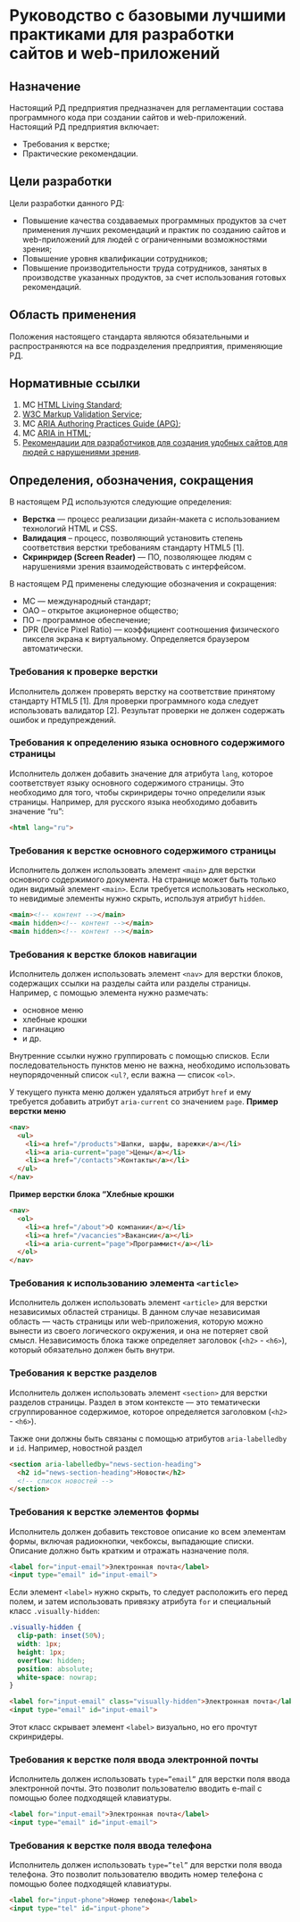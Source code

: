 # Руководство с базовыми лучшими практиками для разработки сайтов и web-приложений

## Назначение 
Настоящий РД предприятия предназначен для регламентации состава программного кода при создании сайтов и web-приложений.
Настоящий РД предприятия включает:
  - Требования к верстке;
  - Практические рекомендации.
  
## Цели разработки
Цели разработки данного РД:
  - Повышение качества создаваемых программных продуктов за счет применения лучших рекомендаций и практик по созданию сайтов и web-приложений для людей с ограниченными возможностями зрения;
  - Повышение уровня квалификации сотрудников;
  - Повышение производительности труда сотрудников, занятых в производстве указанных продуктов, за счет использования готовых рекомендаций.

## Область применения
Положения настоящего стандарта являются обязательными и распространяются на все подразделения предприятия, применяющие РД.

## Нормативные ссылки
1. МС [HTML Living Standard](https://html.spec.whatwg.org/multipage/);
2. [W3C Markup Validation Service](https://validator.w3.org/nu/);
3. МС [ARIA Authoring Practices Guide (APG)](https://www.w3.org/WAI/ARIA/apg/);
4. МС [ARIA in HTML](https://www.w3.org/TR/html-aria/);
5. [Рекомендации для разработчиков для создания удобных сайтов для людей с нарушениями зрения](https://weblind.ru).

## Определения, обозначения, сокращения

В настоящем РД используются следующие определения:
- **Верстка** — процесс реализации дизайн-макета с использованием технологий HTML и CSS.
- **Валидация** – процесс, позволяющий установить степень соответствия верстки требованиям стандарту HTML5 [1].
- **Скринридер (Screen Reader)** — ПО, позволяющее людям с нарушениями зрения взаимодействовать с интерфейсом. 

В настоящем РД применены следующие обозначения и сокращения:

- МС — международный стандарт;
- ОАО – открытое акционерное общество;
- ПО – программное обеспечение;
- DPR (Device Pixel Ratio) — коэффициент соотношения физического пикселя экрана к виртуальному. Определяется браузером автоматически.

### Требования к проверке верстки
Исполнитель должен проверять верстку на соответствие принятому стандарту HTML5 [1]. Для проверки программного кода следует использовать валидатор [2]. Результат проверки не должен содержать ошибок и предупреждений. 

### Требования к определению языка основного содержимого страницы 
Исполнитель должен добавить значение для атрибута `lang`, которое соответствует языку основного содержимого страницы. Это необходимо для того, чтобы скринридеры точно определили язык страницы. Например, для русского языка необходимо добавить значение “ru”:

```html
<html lang="ru">
```

### Требования к верстке основного содержимого страницы

Исполнитель должен использовать элемент `<main>` для верстки основного содержимого документа. На странице может быть только один видимый элемент `<main>`. Если требуется использовать несколько, то невидимые элементы нужно скрыть, используя атрибут `hidden`.

```html
<main><!-- контент --></main>
<main hidden><!-- контент --></main>
<main hidden><!-- контент --></main>
```

### Требования к верстке блоков навигации

Исполнитель должен использовать элемент `<nav>` для верстки блоков, содержащих ссылки на разделы сайта или разделы страницы. Например, с помощью элемента нужно размечать:

- основное меню
- хлебные крошки
- пагинацию
- и др.

Внутренние ссылки нужно группировать с помощью списков. Если последовательность пунктов меню не важна, необходимо использовать неупорядоченный список `<ul?`, если важна — список `<ol>`.   

У текущего пункта меню должен удаляться атрибут `href` и ему требуется добавить атрибут `aria-current` со значением `page`. 
**Пример верстки меню**

```html
<nav>
  <ul>
    <li><a href="/products">Шапки, шарфы, варежки</a></li>
    <li><a aria-current="page">Цены</a></li>
    <li><a href="/contacts">Контакты</a></li>
  </ul>
</nav>
```

**Пример верстки блока “Хлебные крошки**

```html
<nav>
  <ol>
    <li><a href="/about">О компании</a></li>
    <li><a href="/vacancies">Вакансии</a></li>
    <li><a aria-current="page">Программист</a></li>
  </ol>
</nav>
```

### Требования к использованию элемента `<article>`

Исполнитель должен использовать элемент `<article>` для верстки независимых областей страницы. В данном случае независимая область — часть страницы или web-приложения, которую можно вынести из своего логического окружения, и она не потеряет свой смысл. Независимость блока также определяет заголовок (`<h2>` - `<h6>`), который обязательно должен быть внутри.

### Требования к верстке разделов

Исполнитель должен использовать элемент `<section>` для верстки разделов страницы. Раздел в этом контексте — это тематически сгруппированное содержимое, которое определяется заголовком (`<h2>` - `<h6>`).

Также они должны быть связаны с помощью атрибутов `aria-labelledby` и `id`. Например, новостной раздел

```html
<section aria-labelledby="news-section-heading">
  <h2 id="news-section-heading">Новости</h2>
  <!-- список новостей --> 
</section>  
```

### Требования к верстке элементов формы

Исполнитель должен добавить текстовое описание ко всем элементам формы, включая радиокнопки, чекбоксы, выпадающие списки. Описание должно быть кратким и отражать назначение поля. 

```html
<label for="input-email">Электронная почта</label>
<input type="email" id="input-email">
```

Если элемент `<label>` нужно скрыть,  то следует расположить его перед полем, и затем использовать привязку атрибута `for` и специальный класс `.visually-hidden`:

```css
.visually-hidden {
  clip-path: inset(50%);
  width: 1px;
  height: 1px;
  overflow: hidden;
  position: absolute;
  white-space: nowrap;
}
```
```html
<label for="input-email" class="visually-hidden">Электронная почта</label>
<input type="email" id="input-email">
```

Этот класс скрывает элемент `<label>` визуально, но его прочтут скринридеры. 

### Требования к верстке поля ввода электронной почты

Исполнитель должен использовать `type=”email”` для верстки поля ввода электронной почты. Это позволит пользователю вводить e-mail с помощью более подходящей клавиатуры.

```html
<label for="input-email">Электронная почта</label>
<input type="email" id="input-email">
```

### Требования к верстке поля ввода телефона

Исполнитель должен использовать `type=”tel”` для верстки поля ввода телефона. Это позволит пользователю вводить номер телефона с помощью более подходящей клавиатуры.

```html
<label for="input-phone">Номер телефона</label>
<input type="tel" id="input-phone">
```
